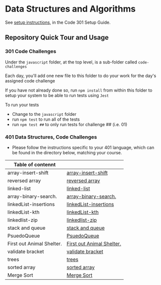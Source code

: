 # Data Structures and Algorithms

See [setup instructions](https://codefellows.github.io/setup-guide/code-301/2-code-challenges), in the Code 301 Setup Guide.

## Repository Quick Tour and Usage

### 301 Code Challenges

Under the `javascript` folder, at the top level, is a sub-folder called `code-challenges`

Each day, you'll add one new file to this folder to do your work for the day's assigned code challenge

If you have not already done so, run `npm install` from within this folder to setup your system to be able to run tests using `Jest`

To run your tests

- Change to the `javascript` folder
- run `npm test` to run all of the tests
- run `npm test ##` to only run tests for challenge ## (i.e. 01)

### 401 Data Structures, Code Challenges

- Please follow the instructions specific to your 401 language, which can be found in the directory below, matching your course.

|Table of contennt||
|-----|----|
|array-insert-shift|[array-insert-shift](./javascript/array-shift//array-insert.md)|
|reversed array|[reversed array](/chanllenge-01/reverse.md)|
|linked-list|[linked-list](/javascript/linked-list/linked-list.md)|
|array-binary-search.|[array-binary-search.](/javascript/array-binary-search/array-binary-search.md)|
|linkedList-insertions|[linkedList-insertions](/javascript/linkedList//linkedList-insertions.md)|
|linkedList-kth|[linkedList-kth](/javascript/linkedList/linkedList-kth.md)|
|linkedlist-zip|[linkedlist-zip](/javascript/linked-list/linkedlist-zip.md)|
|stack and queue|[stack and queue](/javascript/stack-and-Queue//readme.md)|
|PsuedoQueue|[PsuedoQueue](/javascript//stack-and-Queue/code-challenge11/PsuedoQueue.md)|
|First out Animal Shelter.|[First out Animal Shelter.](/javascript/stack-and-Queue/code-challenge12/readme.md)|
|validate bracket|[validate bracket](/javascript/stack-and-Queue/code-challenge13/readme.md)|
|trees|[trees](./javascript//Trees//code-challenge15/readme.md)|
|sorted array|[sorted array](./javascript/codeCahllenge26/readme.md)|
|Merge Sort|[Merge Sort](./javascript/codeChallenge27/mergesort.jpg)|
